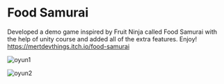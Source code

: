 # Food Samurai
 Developed a demo game inspired by Fruit Ninja called Food Samurai with the help of unity course and added all of the extra features. Enjoy! <br/>
 https://mertdevthings.itch.io/food-samurai

![oyun1](https://github.com/NoMercy66/Food-Samurai/assets/98120521/ee62cb5c-1a41-454c-9a15-a2b56f602c61)

![oyun2](https://github.com/NoMercy66/Food-Samurai/assets/98120521/2c90dfaa-7511-4436-8b51-d799b0b4b70c)
